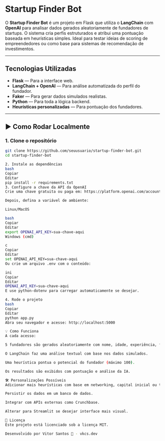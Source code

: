 #  Startup Finder Bot

O **Startup Finder Bot** é um projeto em Flask que utiliza o **LangChain** com **OpenAI** para analisar dados gerados aleatoriamente de fundadores de startups. O sistema cria perfis estruturados e atribui uma pontuação baseada em heurísticas simples. Ideal para testar ideias de scoring de empreendedores ou como base para sistemas de recomendação de investimentos.

---

##  Tecnologias Utilizadas

- **Flask** — Para a interface web.
- **LangChain + OpenAI** — Para análise automatizada do perfil do fundador.
- **Faker** — Para gerar dados simulados realistas.
- **Python** — Para toda a lógica backend.
- **Heurísticas personalizadas** — Para pontuação dos fundadores.

---

## ▶️ Como Rodar Localmente

### 1. Clone o repositório

```bash
git clone https://github.com/seuusuario/startup-finder-bot.git
cd startup-finder-bot

2. Instale as dependências
bash
Copiar
Editar
pip install -r requirements.txt
3. Configure a chave da API da OpenAI
Crie uma chave gratuita ou paga em: https://platform.openai.com/account/api-keys

Depois, defina a variável de ambiente:

Linux/MacOS

bash
Copiar
Editar
export OPENAI_API_KEY=sua-chave-aqui
Windows (cmd)

c
Copiar
Editar
set OPENAI_API_KEY=sua-chave-aqui
Ou crie um arquivo .env com o conteúdo:

ini
Copiar
Editar
OPENAI_API_KEY=sua-chave-aqui
E use python-dotenv para carregar automaticamente se desejar.

4. Rode o projeto
bash
Copiar
Editar
python app.py
Abra seu navegador e acesse: http://localhost:5000

💡 Como Funciona
A cada acesso:

5 fundadores são gerados aleatoriamente com nome, idade, experiência, formação e visão.

O LangChain faz uma análise textual com base nos dados simulados.

Uma heurística pontua o potencial do fundador (máximo 100).

Os resultados são exibidos com pontuação e análise da IA.

🛠️ Personalizações Possíveis
Adicionar mais heurísticas com base em networking, capital inicial ou tração.

Persistir os dados em um banco de dados.

Integrar com APIs externas como Crunchbase.

Alterar para Streamlit se desejar interface mais visual.

📄 Licença
Este projeto está licenciado sob a licença MIT.

Desenvolvido por Vitor Santos 🚀 - vkcs.dev

